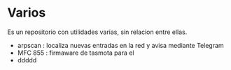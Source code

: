 # Varios
Es un repositorio con utilidades varias, sin relacion entre ellas.

+ arpscan : localiza nuevas entradas en la red y avisa mediante Telegram
+ MFC 855 : firmaware de tasmota para el 
+ ddddd

